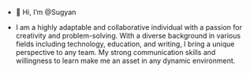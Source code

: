 - 👋 Hi, I’m @Sugyan

- I am a highly adaptable and collaborative individual with a passion for creativity and problem-solving. With a diverse background in various fields including technology, education, and writing, I bring a unique perspective to any team. My strong communication skills and willingness to learn make me an asset in any dynamic environment.

<!---
Sugyan2004/Sugyan2004 is a ✨ special ✨ repository because its `README.md` (this file) appears on your GitHub profile.
You can click the Preview link to take a look at your changes.
--->

